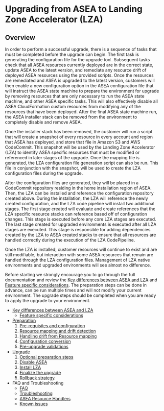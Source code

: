 # Upgrading from ASEA to Landing Zone Accelerator (LZA)

## Overview

In order to perform a successful upgrade, there is a sequence of tasks that must be completed before the upgrade can begin. The first task is generating the configuration file for the upgrade tool. Subsequent tasks check that all ASEA resources currently deployed are in the correct state, update ASEA to the latest version, and remediate any resource drift of deployed ASEA resources using the provided scripts. Once the resources are remediated and ASEA is upgraded to the latest version, customers will then enable a new configuration option in the ASEA configuration file that will instruct the ASEA state machine to prepare the environment for upgrade by removing resources that are only necessary to run the ASEA state machine, and other ASEA specific tasks. This will also effectively disable all ASEA CloudFormation custom resources from modifying any of the resources that have been deployed. After the final ASEA state machine run, the ASEA installer stack can be removed from the environment to completely disable and remove ASEA.

Once the installer stack has been removed, the customer will run a script that will create a snapshot of every resource in every account and region that ASEA has deployed, and store that file in Amazon S3 and AWS CodeCommit. This snapshot will be used by the Landing Zone Accelerator (LZA) to identify ASEA specific resources that must be modified or referenced in later stages of the upgrade. Once the mapping file is generated, the LZA configuration file generation script can also be run. This file in conjunction with the snapshot, will be used to create the LZA configuration files during the upgrade.

After the configuration files are generated, they will be placed in a CodeCommit repository residing in the home installation region of ASEA. Then, the LZA can be installed and reference the configuration repository created above. During the installation, the LZA will reference the newly created configuration, and the LZA code pipeline will install two additional stages. The first stage created will evaluate and create references that the LZA specific resource stacks can reference based off of configuration changes. This stage is executed before any core LZA stages are executed. The last stage created for upgraded environments is executed after all LZA stages are executed. This stage is responsible for adding dependencies created by the LZA to ASEA created stacks to ensure that all resources are handled correctly during the execution of the LZA CodePipeline.

Once the LZA is installed, customer resources will continue to exist and are still modifiable, but interaction with some ASEA resources that remain are handled through the LZA configuration files. Management of LZA native environments and upgraded environments will see almost no difference.

Before starting we strongly encourage you to go through the full documentation and review the [Key differences between ASEA and LZA](./comparison/index.md) and [Feature specific considerations](./comparison/feature-specific-considerations.md). The preparation steps can be done in advance, can be run multiple times and will not modify your current environment. The upgrade steps should be completed when you are ready to apply the upgrade to your environment.

- [Key differences between ASEA and LZA](./comparison/index.md)
    - [Feature specific considerations](./comparison/feature-specific-considerations.md)
- [Preparation](./preparation/index.md)
    1. [Pre-requisites and configuration](./preparation/prereq-config.md)
    2. [Resource mapping and drift detection](./preparation/resource-mapping-drift-detection.md)
    3. [Handling drift from Resource mapping](./preparation/drift-handling.md)
    4. [Configuration conversion](./preparation/configuration-conversion.md)
    5. [Pre-upgrade validations](./preparation/validation.md)
- [Upgrade](./upgrade/index.md)
    1. [Optional preparation steps](./upgrade/optional-steps.md)
    2. [Disable ASEA](./upgrade/disable-asea.md)
    3. [Install LZA](./upgrade/install-lza.md)
    4. [Finalize the upgrade](./upgrade/finalize.md)
    5. [Rollback strategy](./upgrade/rollback.md)
- FAQ and Troubleshooting
    - [FAQ](./faq.md)
    - [Troubleshooting](./troubleshooting.md)
    - [ASEA Resource Handlers](./asea-resource-handlers.md)
    - [Known issues](./known-issues.md)
